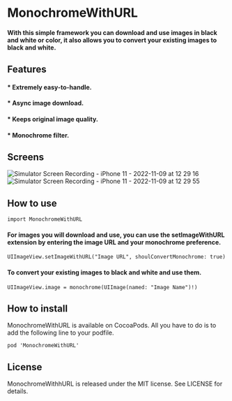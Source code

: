 
# MonochromeWithURL

#### With this simple framework you can download and use images in black and white or color, it also allows you to convert your existing images to black and white.

## Features

#### * Extremely easy-to-handle.
#### * Async image download.
#### * Keeps original image quality.
#### * Monochrome filter.

## Screens

![Simulator Screen Recording - iPhone 11 - 2022-11-09 at 12 29 16](https://user-images.githubusercontent.com/103888716/200793196-5f0627ed-4edc-40db-b226-73c426881461.gif)
![Simulator Screen Recording - iPhone 11 - 2022-11-09 at 12 29 55](https://user-images.githubusercontent.com/103888716/200793201-81a97c68-8d71-4225-98ba-00975b9e8f8b.gif)

## How to use

`import MonochromeWithURL`

#### For images you will download and use, you can use the setImageWithURL extension by entering the image URL and your monochrome preference.

`UIImageView.setImageWithURL("Image URL", shoulConvertMonochrome: true)`

#### To convert your existing images to black and white and use them.

`UIImageView.image = monochrome(UIImage(named: "Image Name")!)`


## How to install

MonochromeWithURL is available on CocoaPods. All you have to do is to add the following line to your podfile.

`pod 'MonochromeWithURL'`

## License

MonochromeWithhURL is released under the MIT license. See LICENSE for details.
